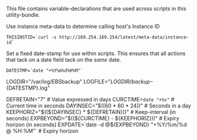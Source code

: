 This file contains variable-declarations that are used across scripts in this utility-bundle. 

Use instance meta-data to determine calling host's Instance ID
~~~
THISINSTID=`curl -s http://169.254.169.254/latest/meta-data/instance-id`
~~~
Set a fixed date-stamp for use within scripts. This ensures that all actions that tack on a date field tack on the *same* date.
~~~
DATESTMP=`date "+%Y%m%d%H%M"`
~~~
LOGDIR="/var/log/EBSbackup"
LOGFILE="${LOGDIR}/backup-${DATESTMP}.log"

DEFRETAIN="7"						# Value expressed in days
CURCTIME=`date "+%s"`					# Current time in seconds
DAYINSEC="$((60 * 60 * 24))"				# Seconds in a day
KEEPHORIZ="$((${DAYINSEC} * ${DEFRETAIN}))"		# Keep-interval (in seconds)
EXPBEYOND="$((${CURCTIME} - ${KEEPHORIZ}))"		# Expiry horizon (in seconds)
EXPDATE=`date -d @${EXPBEYOND} "+%Y/%m/%d @ %H:%M"`	# Expiry horizon
~~~
